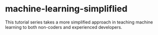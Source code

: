 # machine-learning-simpliflied
This tutorial series takes a more simplified approach in teaching machine learning to both non-coders and experienced developers.





